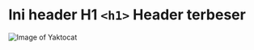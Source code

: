 # Ini header H1 `<h1>` Header terbeser

![Image of Yaktocat](https://octodex.github.com/images/yaktocat.png)
